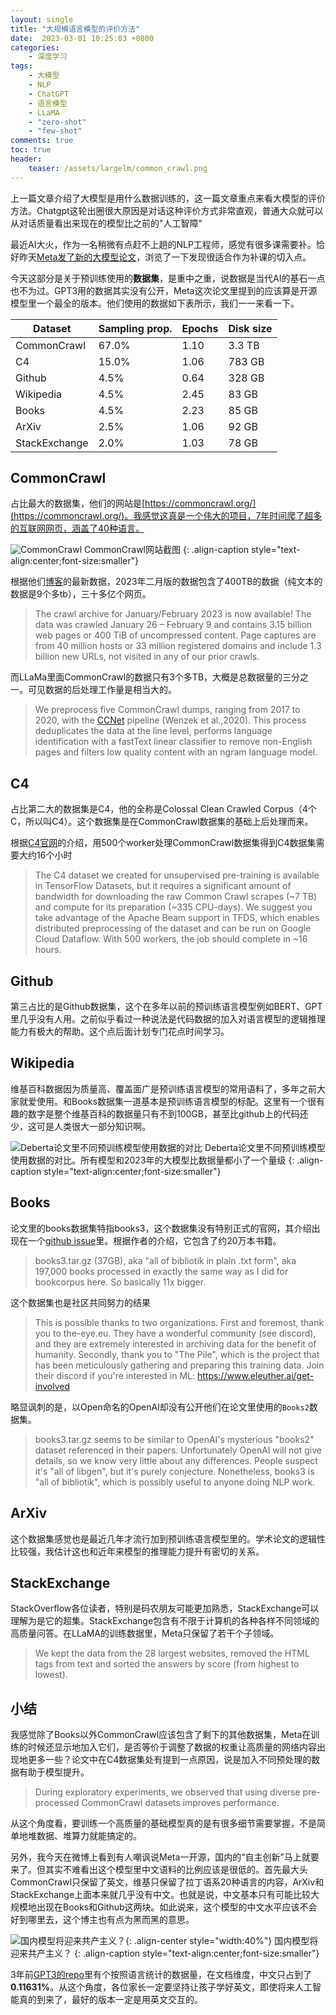 ```yaml
---
layout: single
title: "大规模语言模型的评价方法"
date:  2023-03-01 10:25:03 +0800
categories: 
    - 深度学习
tags: 
    - 大模型
    - NLP
    - ChatGPT
    - 语言模型
    - LLaMA
    - "zero-shot"
    - "few-shot"
comments: true
toc: true
header:
    teaser: /assets/largelm/common_crawl.png
---
```


上一篇文章介绍了大模型是用什么数据训练的，这一篇文章重点来看大模型的评价方法。Chatgpt这轮出圈很大原因是对话这种评价方式非常直观，普通大众就可以从对话质量看出来现在的模型比之前的"人工智障"

最近AI大火，作为一名稍微有点赶不上趟的NLP工程师，感觉有很多课需要补。恰好昨天[Meta发了新的大模型论文](https://scontent-xsp1-1.xx.fbcdn.net/v/t39.8562-6/333078981_693988129081760_4712707815225756708_n.pdf?_nc_cat=108&ccb=1-7&_nc_sid=ad8a9d&_nc_ohc=ov6yTHfLfNQAX8WM6j3&_nc_ht=scontent-xsp1-1.xx&oh=00_AfDQq_MRNvWE4p7Hz5MrPQzYHuoBvWDmv9LMuPByqlsJCA&oe=63FFCFA2 "LLaMA论文")，浏览了一下发现很适合作为补课的切入点。

今天这部分是关于预训练使用的**数据集**，是重中之重，说数据是当代AI的基石一点也不为过。GPT3用的数据其实没有公开，Meta这次论文里提到的应该算是开源模型里一个最全的版本。他们使用的数据如下表所示，我们一一来看一下。

|Dataset| Sampling prop.| Epochs| Disk size|
| --- | --- | --- | --- |
|CommonCrawl| 67.0% |1.10 |3.3 TB|
|C4| 15.0% |1.06 |783 GB|
Github| 4.5% |0.64 |328 GB
Wikipedia| 4.5% |2.45 |83 GB
Books| 4.5% |2.23 |85 GB
ArXiv| 2.5% |1.06 |92 GB
StackExchange| 2.0%| 1.03| 78 GB

## CommonCrawl
占比最大的数据集，他们的网站是[https://commoncrawl.org/](https://commoncrawl.org/)。我感觉这真是一个伟大的项目，7年时间爬了超多的互联网网页，涵盖了40种语言。

![CommonCrawl](/assets/largelm/common_crawl.png)
CommonCrawl网站截图
{: .align-caption style="text-align:center;font-size:smaller"}

根据他们[博客](https://commoncrawl.org/connect/blog/)的最新数据，2023年二月版的数据包含了400TB的数据（纯文本的数据是9个多tb），三十多亿个网页。

> The crawl archive for January/February 2023 is now available! The data was crawled January 26 – February 9 and contains 3.15 billion web pages or 400 TiB of uncompressed content. Page captures are from 40 million hosts or 33 million registered domains and include 1.3 billion new URLs, not visited in any of our prior crawls.

而LLaMa里面CommonCrawl的数据只有3个多TB，大概是总数据量的三分之一。可见数据的后处理工作量是相当大的。

> We preprocess five CommonCrawl dumps, ranging from 2017 to 2020, with the [CCNet](https://github.com/facebookresearch/cc_net) pipeline (Wenzek et al.,2020). This process deduplicates the data at the line level, performs language identification with a fastText linear classifier to remove non-English pages and filters low quality content with an ngram language model.


## C4
占比第二大的数据集是C4，他的全称是Colossal Clean Crawled Corpus（4个C，所以叫C4）。这个数据集是在CommonCrawl数据集的基础上后处理而来。

根据[C4官网](https://www.tensorflow.org/datasets/catalog/c4)的介绍，用500个worker处理CommonCrawl数据集得到C4数据集需要大约16个小时

> The C4 dataset we created for unsupervised pre-training is available in TensorFlow Datasets, but it requires a significant amount of bandwidth for downloading the raw Common Crawl scrapes (~7 TB) and compute for its preparation (~335 CPU-days). We suggest you take advantage of the Apache Beam support in TFDS, which enables distributed preprocessing of the dataset and can be run on Google Cloud Dataflow. With 500 workers, the job should complete in ~16 hours.

## Github
第三占比的是Github数据集，这个在多年以前的预训练语言模型例如BERT、GPT里几乎没有人用。之前似乎看过一种说法是代码数据的加入对语言模型的逻辑推理能力有极大的帮助。这个点后面计划专门花点时间学习。

## Wikipedia
维基百科数据因为质量高、覆盖面广是预训练语言模型的常用语料了，多年之前大家就爱使用。和Books数据集一道基本是预训练语言模型的标配。这里有一个很有趣的数字是整个维基百科的数据量只有不到100GB，甚至比github上的代码还少，这可是人类很大一部分知识啊。

![Deberta论文里不同预训练模型使用数据的对比](/assets/largelm/deberta_data.png)
Deberta论文里不同预训练模型使用数据的对比。所有模型和2023年的大模型比数据量都小了一个量级
{: .align-caption style="text-align:center;font-size:smaller"}

## Books
论文里的books数据集特指books3，这个数据集没有特别正式的官网，其介绍出现在一个[github issue](https://github.com/soskek/bookcorpus/issues/27#issuecomment-716104208 "Books3")里。根据作者的介绍，它包含了约20万本书籍。

>books3.tar.gz (37GB), aka "all of bibliotik in plain .txt form", aka 197,000 books processed in exactly the same way as I did for bookcorpus here. So basically 11x bigger.

这个数据集也是社区共同努力的结果

> This is possible thanks to two organizations. First and foremost, thank you to the-eye.eu. They have a wonderful community (see discord), and they are extremely interested in archiving data for the benefit of humanity.
Secondly, thank you to "The Pile", which is the project that has been meticulously gathering and preparing this training data. Join their discord if you're interested in ML: https://www.eleuther.ai/get-involved

略显讽刺的是，以Open命名的OpenAI却没有公开他们在论文里使用的`Books2`数据集。

> books3.tar.gz seems to be similar to OpenAI's mysterious "books2" dataset referenced in their papers. Unfortunately OpenAI will not give details, so we know very little about any differences. People suspect it's "all of libgen", but it's purely conjecture. Nonetheless, books3 is "all of bibliotik", which is possibly useful to anyone doing NLP work.

## ArXiv
这个数据集感觉也是最近几年才流行加到预训练语言模型里的。学术论文的逻辑性比较强，我估计这也和近年来模型的推理能力提升有密切的关系。

## StackExchange
StackOverflow各位读者，特别是码农朋友可能更加熟悉，StackExchange可以理解为是它的超集。StackExchange包含有不限于计算机的各种各样不同领域的高质量问答。在LLaMA的训练数据里，Meta只保留了若干个子领域。

> We kept the data from the 28 largest websites, removed the HTML tags from text and sorted the answers by score (from highest to lowest).

## 小结
我感觉除了Books以外CommonCrawl应该包含了剩下的其他数据集，Meta在训练的时候还显示地加入它们，是否等价于调整了数据的权重让高质量的网络内容出现地更多一些？论文中在C4数据集处有提到一点原因，说是加入不同预处理的数据有助于模型提升。

> During exploratory experiments, we observed that using diverse pre-processed CommonCrawl datasets improves performance.

从这个角度看，要训练一个高质量的基础模型真的是有很多细节需要掌握，不是简单地堆数据、堆算力就能搞定的。

另外，我今天在微博上看到有人嘲讽说Meta一开源，国内的“自主创新”马上就要来了。但其实不难看出这个模型里中文语料的比例应该是很低的。首先最大头CommonCrawl只保留了英文，维基只保留了拉丁语系20种语言的内容，ArXiv和StackExchange上面本来就几乎没有中文。也就是说，中文基本只有可能比较大规模地出现在Books和Github这两块。如此说来，这个模型的中文水平应该不会好到哪里去，这个博主也有点为黑而黑的意思。

![国内模型将迎来共产主义？](/assets/largelm/weibo.jpeg){: .align-center style="width:40%"}
国内模型将迎来共产主义？
{: .align-caption style="text-align:center;font-size:smaller"}

3年前[GPT3的repo](https://github.com/openai/gpt-3/blob/master/dataset_statistics/languages_by_document_count.csv "GPT3 training data by language")里有个按照语言统计的数据量，在文档维度，中文只占到了**0.11631%**。从这个角度，各位家长一定要坚持让孩子学好英文，即使将来人工智能真的到来了，最好的版本一定是用英文交互的。

